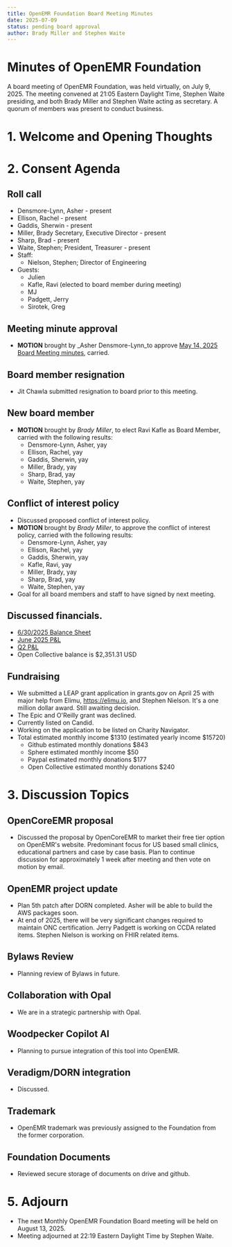 ```yaml
---
title: OpenEMR Foundation Board Meeting Minutes
date: 2025-07-09
status: pending board approval
author: Brady Miller and Stephen Waite
---
```


# Minutes of OpenEMR Foundation

A board meeting of OpenEMR Foundation, was held virtually, on July 9, 2025. The meeting convened at 21:05 Eastern Daylight Time, Stephen Waite presiding, and both Brady Miller and Stephen Waite acting as secretary. A quorum of members was present to conduct business.

# 1. Welcome and Opening Thoughts

# 2. Consent Agenda
## Roll call
  - Densmore-Lynn, Asher - present
  - Ellison, Rachel - present
  - Gaddis, Sherwin - present
  - Miller, Brady Secretary, Executive Director - present
  - Sharp, Brad - present
  - Waite, Stephen; President, Treasurer - present
  - Staff:
    - Nielson, Stephen; Director of Engineering
  - Guests:
    - Julien
    - Kafle, Ravi (elected to board member during meeting)
    - MJ
    - Padgett, Jerry
    - Sirotek, Greg

## Meeting minute approval
  - **MOTION** brought by _Asher Densmore-Lynn_to approve [May 14, 2025 Board Meeting minutes](https://github.com/openemr/foundation-minutes/blob/master/2025-05-14-Board.md), carried.

## Board member resignation
  - Jit Chawla submitted resignation to board prior to this meeting.

## New board member
  - **MOTION** brought by _Brady Miller_, to elect Ravi Kafle as Board Member, carried with the following results:
    - Densmore-Lynn, Asher, yay
    - Ellison, Rachel, yay
    - Gaddis, Sherwin, yay
    - Miller, Brady, yay
    - Sharp, Brad, yay
    - Waite, Stephen, yay

## Conflict of interest policy
  - Discussed proposed conflict of interest policy.
  - **MOTION** brought by _Brady Miller_, to approve the conflict of interest policy, carried with the following results:
    - Densmore-Lynn, Asher, yay
    - Ellison, Rachel, yay
    - Gaddis, Sherwin, yay
    - Kafle, Ravi, yay
    - Miller, Brady, yay
    - Sharp, Brad, yay
    - Waite, Stephen, yay
  - Goal for all board members and staff to have signed by next meeting. 
  
## Discussed financials.
  - [6/30/2025 Balance Sheet](https://community.open-emr.org/uploads/short-url/4u4DjphtNhwBtlWfmOLkCaQwPIv.pdf)
  - [June 2025 P&L](https://community.open-emr.org/uploads/short-url/tOEPE1ly9cCuxDpgmd9r3ae8kue.pdf)
  - [Q2 P&L](https://community.open-emr.org/uploads/short-url/yrgyhcpe8nQ6shV4Tlssg8zStRu.pdf)
  - Open Collective balance is $2,351.31 USD

## Fundraising
  - We submitted a LEAP grant application in grants.gov on April 25 with major help from Elimu, https://elimu.io, and Stephen Nielson. It's a one million dollar award. Still awaiting decision.
  - The Epic and O'Reilly grant was declined.
  - Currently listed on Candid.
  - Working on the application to be listed on Charity Navigator.
  - Total estimated monthly income $1310 (estimated yearly income $15720)
    - Github estimated monthly donations $843
    - Sphere estimated monthly income $50
    - Paypal estimated monthly donations $177
    - Open Collective estimated monthly donations $240

# 3. Discussion Topics

## OpenCoreEMR proposal
  - Discussed the proposal by OpenCoreEMR to market their free tier option on OpenEMR's website. Predominant focus for US based small clinics, educational partners and case by case basis. Plan to continue discussion for approximately 1 week after meeting and then vote on motion by email.

## OpenEMR project update
  - Plan 5th patch after DORN completed. Asher will be able to build the AWS packages soon.
  - At end of 2025, there will be very significant changes required to maintain ONC certification. Jerry Padgett is working on CCDA related items. Stephen Nielson is working on FHIR related items.

## Bylaws Review
  - Planning review of Bylaws in future.

## Collaboration with Opal
  - We are in a strategic partnership with Opal.
 
## Woodpecker Copilot AI
  - Planning to pursue integration of this tool into OpenEMR.

## Veradigm/DORN integration
  - Discussed.

## Trademark
  - OpenEMR trademark was previously assigned to the Foundation from the former corporation.

## Foundation Documents
  - Reviewed secure storage of documents on drive and github.  

# 5. Adjourn
  - The next Monthly OpenEMR Foundation Board meeting will be held on August 13, 2025.
  - Meeting adjourned at 22:19 Eastern Daylight Time by Stephen Waite.
 
